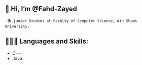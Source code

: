 ## 👋 Hi, I’m @Fahd-Zayed

     📚 junior Student at Faculty of Computer Science, Ain Shams University.

## 👨🏻‍💻 Languages and Skills:

- C++
- Java

<!---
- 👀 I’m interested in ...
- 🌱 I’m currently learning ...
- 💞️ I’m looking to collaborate on ...
- 📫 How to reach me ...
Fahd-Zayed/Fahd-Zayed is a ✨ special ✨ repository because its `README.md` (this file) appears on your GitHub profile.
You can click the Preview link to take a look at your changes.
--->

